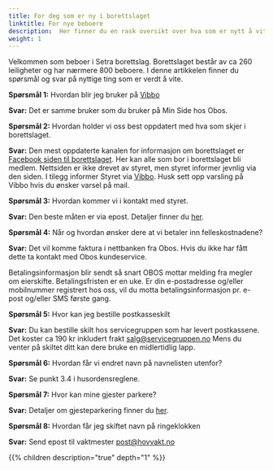 ```yaml
---
title: For deg som er ny i borettslaget
linktitle: For nye beboere
description:  Her finner du en rask oversikt over hva som er nytt å vite om borettslaget for de som er ny i borettslaget.
weight: 1
---
```


Velkommen som beboer i Setra borettslag. Borettslaget består av ca 260 leiligheter og har nærmere 800 beboere. I denne artikkelen finner du spørsmål og svar på nyttige ting som er verdt å vite.

**Spørsmål 1:** Hvordan blir jeg bruker på [Vibbo](https://vibbo.no/setra)

**Svar:** Det er samme bruker som du bruker på Min Side hos Obos.

**Spørsmål 2:** Hvordan holder vi oss best oppdatert med hva som skjer i borettslaget.

**Svar:**  Den mest oppdaterte kanalen for informasjon om borettslaget er [Facebook siden til borettslaget](https://www.facebook.com/groups/855516694552952). Her kan alle som bor i borettslaget bli medlem. Nettsiden er ikke drevet av styret, men styret informer jevnlig via den siden. I tilegg informer Styret via [Vibbo](https://vibbo.no/setra). Husk sett opp varsling på Vibbo hvis du ønsker varsel på mail.

**Spørsmål 3:** Hvordan kommer vi i kontakt med styret.

**Svar:** Den beste måten er via epost. Detaljer finner du [her](https://setrabrl.no/about/contact/).

**Spørsmål 4:** Når og hvordan ønsker dere at vi betaler inn felleskostnadene?

**Svar:** Det vil komme faktura i nettbanken fra Obos. Hvis du ikke har fått dette ta kontakt med Obos kundeservice. 

Betalingsinformasjon blir sendt så snart OBOS mottar melding fra megler om eierskifte. Betalingsfristen er en uke. Er din e-postadresse og/eller mobilnummer registrert hos oss, vil du motta betalingsinformasjon pr. e-post og/eller SMS første gang.

**Spørsmål 5:** Hvor kan jeg bestille postkasseskilt

**Svar:** Du kan bestille skilt hos servicegruppen som har levert postkassene. Det koster ca 190 kr inkludert frakt salg@servicegruppen.no  Mens du venter på skiltet ditt kan dere bruke en midlertidlig lapp.

**Spørsmål 6:**  Hvordan får vi endret navn på navnelisten utenfor?

**Svar:**  Se punkt 3.4 i husordensreglene.

**Spørsmål 7:** Hvor kan mine gjester parkere?

**Svar:** Detaljer om gjesteparkering finner du [her](https://setrabrl.no/forowners/parking/).

**Spørsmål 8:** Hvordan får jeg skiftet navn på ringeklokken

**Svar:** Send epost til vaktmester post@hovvakt.no

{{% children description="true" depth="1" %}}
